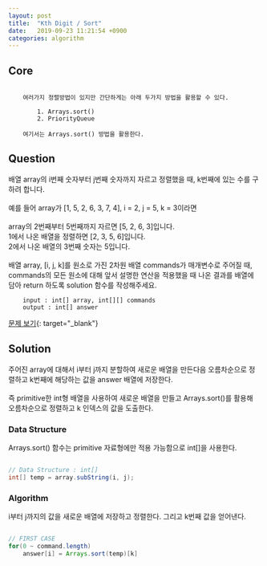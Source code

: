 ```yaml
---
layout: post
title:  "Kth Digit / Sort"
date:   2019-09-23 11:21:54 +0900
categories: algorithm
---
```


## Core
```

    여러가지 정렬방법이 있지만 간단하게는 아래 두가지 방법을 활용할 수 있다.

        1. Arrays.sort()
        2. PriorityQueue

    여기서는 Arrays.sort() 방법을 활용한다.

```

## Question
배열 array의 i번째 숫자부터 j번째 숫자까지 자르고 정렬했을 때, k번째에 있는 수를 구하려 합니다. <br><br> 예를 들어 array가 [1, 5, 2, 6, 3, 7, 4], i = 2, j = 5, k = 3이라면 <br><br> array의 2번째부터 5번째까지 자르면 [5, 2, 6, 3]입니다. <br> 1에서 나온 배열을 정렬하면 [2, 3, 5, 6]입니다. <br> 2에서 나온 배열의 3번째 숫자는 5입니다. <br><br> 배열 array, [i, j, k]를 원소로 가진 2차원 배열 commands가 매개변수로 주어질 때, commands의 모든 원소에 대해 앞서 설명한 연산을 적용했을 때 나온 결과를 배열에 담아 return 하도록 solution 함수를 작성해주세요.

```
    input : int[] array, int[][] commands
    output : int[] answer
```
[문제 보기](https://programmers.co.kr/learn/courses/30/lessons/42748){: target="_blank"}

## Solution
주어진 array에 대해서 i부터 j까지 분할하여 새로운 배열을 만든다음 오름차순으로 정렬하고 k번째에 해당하는 값을 answer 배열에 저장한다. <br><br> 즉 primitive한 int형 배열을 사용하여 새로운 배열을 만들고 Arrays.sort()를 활용해 오름차순으로 정렬하고 k 인덱스의 값을 도출한다.

### Data Structure
Arrays.sort() 함수는 primitive 자료형에만 적용 가능함으로 int[]을 사용한다.

```java

// Data Structure : int[]
int[] temp = array.subString(i, j);

```

### Algorithm
i부터 j까지의 값을 새로운 배열에 저장하고 정렬한다. 그리고 k번째 값을 얻어낸다.

```java

// FIRST CASE
for(0 ~ command.length)
    answer[i] = Arrays.sort(temp)[k]

```